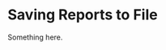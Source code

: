 [title]: # (Saving Reports to File)
[tags]: # (XXX)
[priority]: # (2880)
# Saving Reports to File
Something here.
